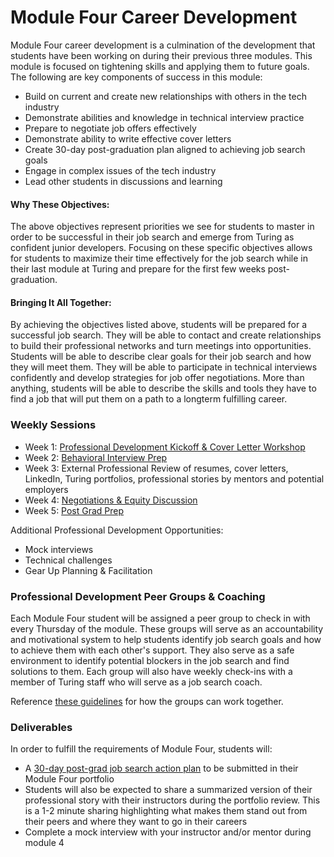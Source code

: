 # Module Four Career Development

Module Four career development is a culmination of the development that students have been working on during their previous three modules. This module is focused on tightening skills and applying them to future goals. The following are key components of success in this module:

* Build on current and create new relationships with others in the tech industry
* Demonstrate abilities and knowledge in technical interview practice
* Prepare to negotiate job offers effectively
* Demonstrate ability to write effective cover letters
* Create 30-day post-graduation plan aligned to achieving job search goals
* Engage in complex issues of the tech industry
* Lead other students in discussions and learning 

#### Why These Objectives:
The above objectives represent priorities we see for students to master in order to be successful in their job search and emerge from Turing as confident junior developers. Focusing on these specific objectives allows for students to maximize their time effectively for the job search while in their last module at Turing and prepare for the first few weeks post-graduation. 

#### Bringing It All Together:
By achieving the objectives listed above, students will be prepared for a successful job search. They will be able to contact and create relationships to build their professional networks and turn meetings into opportunities. Students will be able to describe clear goals for their job search and how they will meet them. They will be able to participate in technical interviews confidently and develop strategies for job offer negotiations. More than anything, students will be able to describe the skills and tools they have to find a job that will put them on a path to a longterm fulfilling career. 

### Weekly Sessions

* Week 1: [Professional Development Kickoff & Cover Letter Workshop](https://github.com/turingschool/career-development-curriculum/blob/master/module_four/wk1_pd_kickoff.md) 
* Week 2: [Behavioral Interview Prep](https://github.com/turingschool/career-development-curriculum/blob/master/module_four/behavioral_interview_prep.md)
* Week 3: External Professional Review of resumes, cover letters, LinkedIn, Turing portfolios, professional stories by mentors and potential employers
* Week 4: [Negotiations & Equity Discussion](https://github.com/turingschool/career-development-curriculum/blob/master/module_four/wk4_negotiations.md)
* Week 5: [Post Grad Prep](https://github.com/turingschool/career-development-curriculum/blob/master/module_four/mod_5_prep.md)

Additional Professional Development Opportunities:

* Mock interviews
* Technical challenges
* Gear Up Planning & Facilitation

### Professional Development Peer Groups & Coaching
Each Module Four student will be assigned a peer group to check in with every Thursday of the module. These groups will serve as an  accountability and motivational system to help students identify job search goals and how to achieve them with each other's support. They also serve as a safe environment to identify potential blockers in the job search and find solutions to them. Each group will also have weekly check-ins with a member of Turing staff who will serve as a job search coach. 

Reference [these guidelines](https://github.com/turingschool/career-development-curriculum/blob/master/module_four/guidelines_for_support_groups.md) for how the groups can work together.

### Deliverables
In order to fulfill the requirements of Module Four, students will:

* A [30-day post-grad job search action plan](https://github.com/turingschool/career-development-curriculum/blob/master/module_four/post_grad_plan.md) to be submitted in their Module Four portfolio
* Students will also be expected to share a summarized version of their professional story with their instructors during the portfolio review. This is a 1-2 minute sharing highlighting what makes them stand out from their peers and where they want to go in their careers
* Complete a mock interview with your instructor and/or mentor during module 4
